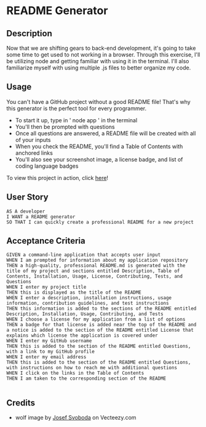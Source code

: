 # README Generator

## Description 
Now that we are shifting gears to back-end development, it's going to take some time to get used to not working in a browser. Through this exercise, I'll
be utilizing node and getting familiar with using it in the terminal. I'll also familiarize myself with using multiple .js files to better organize my code. 

## Usage


You can't have a GitHub project without a good README file! That's why this generator is the perfect tool for every programmer. 

- To start it up, type in ' node app ' in the terminal
- You'll then be prompted with questions
- Once all questions are answered, a README file will be created with all of your inputs
- When you check the README, you'll find a Table of Contents with anchored links
- You'll also see your screenshot image, a license badge, and list of coding language badges

To view this project in action, click <a href="https://drive.google.com/file/d/105wlJyB942EJVKmgF7HhPzg_UsiP5goQ/view">here</a>!


## User Story
```
AS A developer
I WANT a README generator
SO THAT I can quickly create a professional README for a new project

```

## Acceptance Criteria 
```
GIVEN a command-line application that accepts user input
WHEN I am prompted for information about my application repository
THEN a high-quality, professional README.md is generated with the title of my project and sections entitled Description, Table of Contents, Installation, Usage, License, Contributing, Tests, and Questions
WHEN I enter my project title
THEN this is displayed as the title of the README
WHEN I enter a description, installation instructions, usage information, contribution guidelines, and test instructions
THEN this information is added to the sections of the README entitled Description, Installation, Usage, Contributing, and Tests
WHEN I choose a license for my application from a list of options
THEN a badge for that license is added near the top of the README and a notice is added to the section of the README entitled License that explains which license the application is covered under
WHEN I enter my GitHub username
THEN this is added to the section of the README entitled Questions, with a link to my GitHub profile
WHEN I enter my email address
THEN this is added to the section of the README entitled Questions, with instructions on how to reach me with additional questions
WHEN I click on the links in the Table of Contents
THEN I am taken to the corresponding section of the README


```

## Credits

- wolf image by <a href="https://www.vecteezy.com/photo/2458115-portrait-of-arctic-wolf">Josef Svoboda</a> on Vecteezy.com


